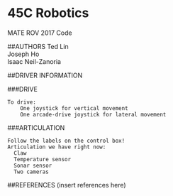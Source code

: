# 45C Robotics
MATE ROV 2017 Code

##AUTHORS
Ted Lin </br> 
Joseph Ho </br>
Isaac Neil-Zanoria </br>

##DRIVER INFORMATION

###DRIVE
```
To drive:
	One joystick for vertical movement
	One arcade-drive joystick for lateral movement
```
###ARTICULATION
```
Follow the labels on the control box!
Articulation we have right now:
  Claw
  Temperature sensor
  Sonar sensor
  Two cameras
```

##REFERENCES
(insert references here)

